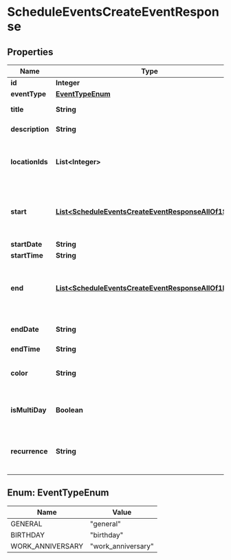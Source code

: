 

# ScheduleEventsCreateEventResponse


## Properties

| Name | Type | Description | Notes |
|------------ | ------------- | ------------- | -------------|
|**id** | **Integer** |  |  |
|**eventType** | [**EventTypeEnum**](#EventTypeEnum) |  |  |
|**title** | **String** | The name of the event |  |
|**description** | **String** | Description for event |  [optional] |
|**locationIds** | **List&lt;Integer&gt;** | The list of locations where this event occurs |  |
|**start** | [**List&lt;ScheduleEventsCreateEventResponseAllOf1Start&gt;**](ScheduleEventsCreateEventResponseAllOf1Start.md) | The events start date-time for each locations timezone |  [optional] |
|**startDate** | **String** | Start date |  |
|**startTime** | **String** | Start time |  |
|**end** | [**List&lt;ScheduleEventsCreateEventResponseAllOf1End&gt;**](ScheduleEventsCreateEventResponseAllOf1End.md) | The events end date-time for each locations timezone |  [optional] |
|**endDate** | **String** | End date for multi-day events |  |
|**endTime** | **String** | End time |  |
|**color** | **String** | A hex number representing the color |  [optional] |
|**isMultiDay** | **Boolean** | If true, the event is a multi-day event |  |
|**recurrence** | **String** | Recurrence rules as defined by the RFC 5545 spec |  [optional] |



## Enum: EventTypeEnum

| Name | Value |
|---- | -----|
| GENERAL | &quot;general&quot; |
| BIRTHDAY | &quot;birthday&quot; |
| WORK_ANNIVERSARY | &quot;work_anniversary&quot; |




